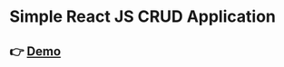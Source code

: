 # Simple React JS CRUD Application

## 👉 [Demo](https://chandantudu.github.io/simple-react-crud-app/build/)